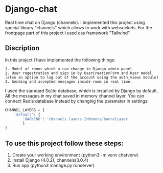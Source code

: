 # Django-chat
Real time chat on Django (channels). I implemented this project using special library "channels" which allows to work with websockets. For the frontpage part of this project i used css framework "Tailwind". 

## Discription

In this project I have implemented the following things:

    1. Model of rooms which u can change in Django admin panel
    2. User regestration and sign in by UserCreationForm and User model (also an option to log out of the account using the auth_views module)
    3. Sending and accepted messages inside room in real time.

I used the standard Sqlite database, which is installed by Django by default. All the messages in my chat saved in memory channel layer. You can connect Redis database instead by changing the parameter in settings:

```python
CHANNEL_LAYERS = {
    'default': {
        'BACKEND': 'channels.layers.InMemoryChannelLayer'
        }
}
```


## To use this project follow these steps:

  1. Create your working environment (python3 -m venv chatvenv)
  2. Install Django (4.0.2), channels(3.0.4)
  4. Run app (python3 manage.py runserver)

